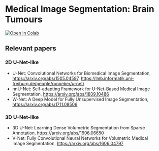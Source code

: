 # Medical Image Segmentation: Brain Tumours
[![Open In Colab](https://colab.research.google.com/assets/colab-badge.svg)](https://colab.research.google.com/github/hesiod/brats-net/blob/master/net.ipynb)

## Relevant papers

### 2D U-Net-like
* U-Net: Convolutional Networks for Biomedical Image Segmentation, https://arxiv.org/abs/1505.04597, https://lmb.informatik.uni-freiburg.de/people/ronneber/u-net/
* nnU-Net: Self-adapting Framework for U-Net-Based Medical Image Segmentation, https://arxiv.org/abs/1809.10486
* W-Net: A Deep Model for Fully Unsupervised Image Segmentation, https://arxiv.org/abs/1711.08506

### 3D U-Net-like
* 3D U-Net: Learning Dense Volumetric Segmentation from Sparse Annotation, https://arxiv.org/abs/1606.06650
* V-Net: Fully Convolutional Neural Networks for Volumetric Medical Image Segmentation, https://arxiv.org/abs/1606.04797
